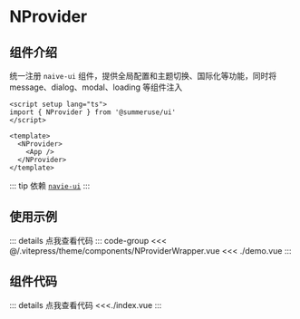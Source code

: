 # NProvider

## 组件介绍

统一注册 `naive-ui` 组件，提供全局配置和主题切换、国际化等功能，同时将message、dialog、modal、loading 等组件注入

```vue
<script setup lang="ts">
import { NProvider } from '@summeruse/ui'
</script>

<template>
  <NProvider>
    <App />
  </NProvider>
</template>
```

::: tip 依赖
[`navie-ui`](https://www.naiveui.com/)
:::

## 使用示例

<script setup>
import Demo from './demo.vue'
</script>
<ClientOnly>
<Demo />
</ClientOnly>

::: details 点我查看代码
::: code-group
<<< @/.vitepress/theme/components/NProviderWrapper.vue
<<< ./demo.vue
:::

## 组件代码

::: details 点我查看代码
<<<./index.vue
:::

<!-- ## Props

::: details 点我查看代码
<<<./props.ts
::: -->
